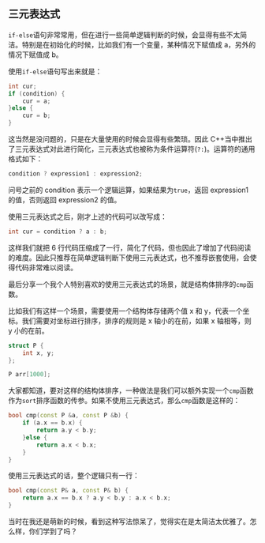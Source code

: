 ## 三元表达式

`if-else`语句非常常用，但在进行一些简单逻辑判断的时候，会显得有些不太简洁。特别是在初始化的时候，比如我们有一个变量，某种情况下赋值成 a，另外的情况下赋值成 b。

使用`if-else`语句写出来就是：

```C++
int cur;
if (condition) {
    cur = a;
}else {
    cur = b;
}
```

这当然是没问题的，只是在大量使用的时候会显得有些繁琐。因此 C++当中推出了三元表达式对此进行简化，三元表达式也被称为条件运算符(`?:`)。运算符的通用格式如下：

```C++
condition ? expression1 : expression2;
```

问号之前的 condition 表示一个逻辑运算，如果结果为`true`，返回 expression1 的值，否则返回 expression2 的值。

使用三元表达式之后，刚才上述的代码可以改写成：

```C++
int cur = condition ? a : b;
```

这样我们就把 6 行代码压缩成了一行，简化了代码，但也因此了增加了代码阅读的难度。因此只推荐在简单逻辑判断下使用三元表达式，也不推荐嵌套使用，会使得代码非常难以阅读。

最后分享一个我个人特别喜欢的使用三元表达式的场景，就是结构体排序的`cmp`函数。

比如我们有这样一个场景，需要使用一个结构体存储两个值 x 和 y，代表一个坐标。我们需要对坐标进行排序，排序的规则是 x 轴小的在前，如果 x 轴相等，则 y 小的在前。

```C++
struct P {
    int x, y;
};

P arr[1000];
```

大家都知道，要对这样的结构体排序，一种做法是我们可以额外实现一个`cmp`函数作为`sort`排序函数的传参。如果不使用三元表达式，那么`cmp`函数是这样的：

```C++
bool cmp(const P &a, const P &b) {
    if (a.x == b.x) {
        return a.y < b.y;
    }else {
        return a.x < b.x;
    }
}
```

使用三元表达式的话，整个逻辑只有一行：

```C++
bool cmp(const P& a, const P& b) {
    return a.x == b.x ? a.y < b.y : a.x < b.x;
}
```

当时在我还是萌新的时候，看到这种写法惊呆了，觉得实在是太简洁太优雅了。怎么样，你们学到了吗？
